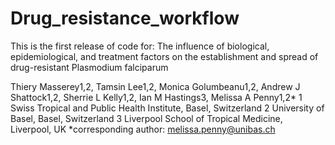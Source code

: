 # Drug_resistance_workflow
This is the first release of code for: The influence of biological, epidemiological, and treatment factors on the establishment and spread of drug-resistant Plasmodium falciparum

Thiery Masserey1,2, Tamsin Lee1,2, Monica Golumbeanu1,2, Andrew J Shattock1,2, Sherrie L Kelly1,2, Ian M Hastings3, Melissa A Penny1,2* 
1 Swiss Tropical and Public Health Institute, Basel, Switzerland 
2 University of Basel, Basel, Switzerland 
3 Liverpool School of Tropical Medicine, Liverpool, UK
*corresponding author: melissa.penny@unibas.ch



